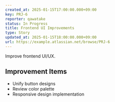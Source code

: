 ```yaml
---
created_at: 2025-01-15T17:00:00.000+09:00
key: PRJ-6
reporter: qawatake
status: In Progress
title: Frontend UI Improvements
type: Story
updated_at: 2025-01-15T18:00:00.000+09:00
url: https://example.atlassian.net/browse/PRJ-6
---
```


Improve frontend UI/UX.

## Improvement Items
- Unify button designs
- Review color palette
- Responsive design implementation